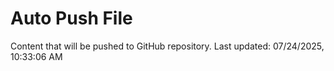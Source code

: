 # Auto Push File

Content that will be pushed to GitHub repository.
Last updated: 07/24/2025, 10:33:06 AM